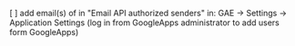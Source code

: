 
[ ] add email(s) of in "Email API authorized senders" in:
GAE -> Settings -> Application Settings
(log in from GoogleApps administrator to add users form GoogleApps)